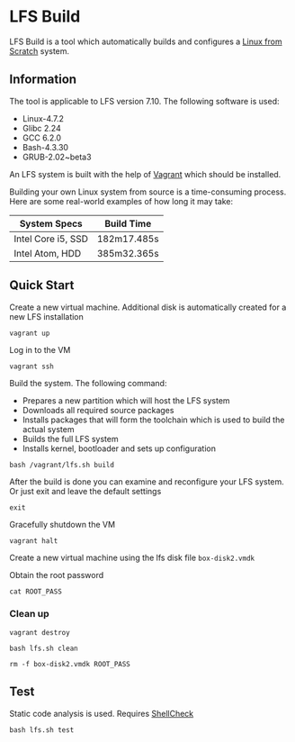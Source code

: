 # LFS Build
LFS Build is a tool which automatically builds and configures a [Linux from Scratch](http://www.linuxfromscratch.org/lfs/) system.

## Information
The tool is applicable to LFS version 7.10. The following software is used:
* Linux-4.7.2
* Glibc 2.24
* GCC 6.2.0
* Bash-4.3.30
* GRUB-2.02~beta3

An LFS system is built with the help of [Vagrant](https://www.vagrantup.com/) which should be installed.

Building your own Linux system from source is a time-consuming process. Here are some real-world examples of how long it may take:

| System Specs       | Build Time    |
| ------------------ |:-------------:|
| Intel Core i5, SSD | 182m17.485s   |
| Intel Atom, HDD    | 385m32.365s   |

## Quick Start
Create a new virtual machine. Additional disk is automatically created for a new LFS installation
```console
vagrant up
```
Log in to the VM
```console
vagrant ssh
```
Build the system. The following command:
* Prepares a new partition which will host the LFS system
* Downloads all required source packages
* Installs packages that will form the toolchain which is used to build the actual system
* Builds the full LFS system
* Installs kernel, bootloader and sets up configuration

```console
bash /vagrant/lfs.sh build
```
After the build is done you can examine and reconfigure your LFS system. Or just exit and leave the default settings
```console
exit
```
Gracefully shutdown the VM
```console
vagrant halt
```
Create a new virtual machine using the lfs disk file `box-disk2.vmdk`

Obtain the root password
```console
cat ROOT_PASS
```

### Clean up
```console
vagrant destroy
```
```console
bash lfs.sh clean
```
```console
rm -f box-disk2.vmdk ROOT_PASS
```

## Test
Static code analysis is used. Requires [ShellCheck](https://github.com/koalaman/shellcheck)
```console
bash lfs.sh test
```
